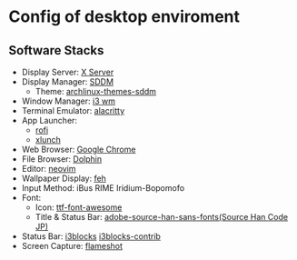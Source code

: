 Config of desktop enviroment
===

## Software Stacks
- Display Server: [X Server](https://wiki.archlinux.org/index.php/Xorg)
- Display Manager: [SDDM](https://wiki.archlinux.org/index.php/SDDM)
    - Theme: [archlinux-themes-sddm](https://aur.archlinux.org/packages/archlinux-themes-sddm)
- Window Manager: [i3 wm](https://i3wm.org/)
- Terminal Emulator: [alacritty](https://github.com/alacritty/alacritty)
- App Launcher:
    - [rofi](https://github.com/davatorium/rofi)
    - [xlunch](http://xlunch.org/)
- Web Browser: [Google Chrome](https://wiki.archlinux.org/index.php/Xorg)
- File Browser: [Dolphin](https://wiki.archlinux.org/index.php/Dolphin)
- Editor: [neovim](https://github.com/neovim/neovim)
- Wallpaper Display: [feh](https://wiki.archlinux.org/index.php/feh)
- Input Method: iBus RIME Iridium-Bopomofo
- Font:
    - Icon: [ttf-font-awesome](https://www.archlinux.org/packages/community/any/ttf-font-awesome/)
    - Title & Status Bar: [adobe-source-han-sans-fonts(Source Han Code JP)](https://www.archlinux.org/packages/community/any/adobe-source-han-sans-jp-fonts/)
- Status Bar: [i3blocks](https://vivien.github.io/i3blocks/) [i3blocks-contrib](https://github.com/vivien/i3blocks-contrib)
- Screen Capture: [flameshot](https://wiki.archlinux.org/index.php/Flameshot)
